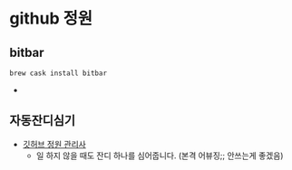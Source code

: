 # github 정원

## bitbar
```
brew cask install bitbar
```

* [](https://getbitbar.com/plugins/Dev/GitHub/github-contribution.10m.rb)

## 자동잔디심기
* [깃허브 정원 관리사](https://github.com/h4ppyy/protectgrass)
  * 일 하지 않을 때도 잔디 하나를 심어줍니다. (본격 어뷰징;; 안쓰는게 좋겠음)